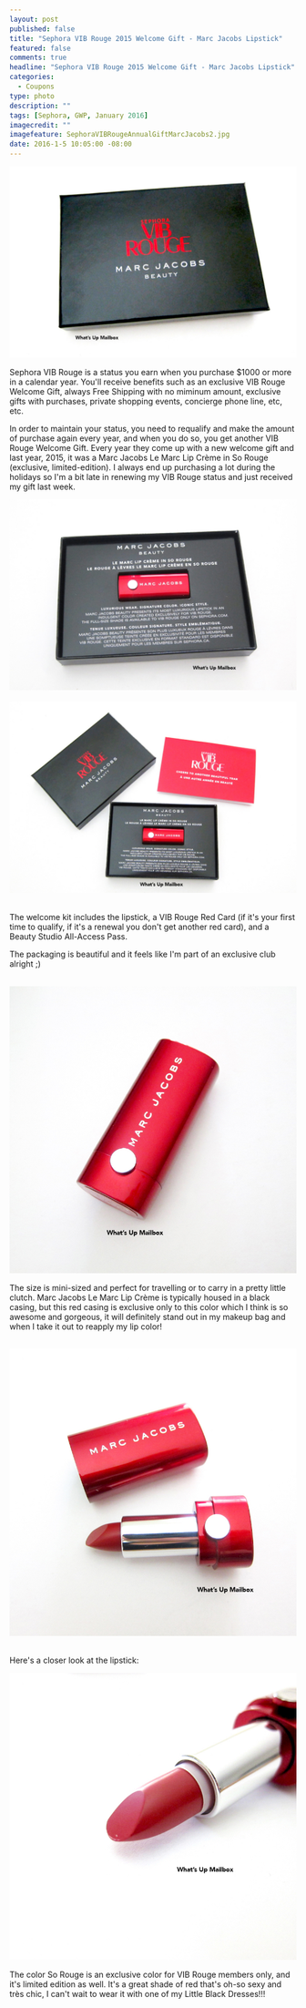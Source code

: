 ```yaml
---
layout: post
published: false
title: "Sephora VIB Rouge 2015 Welcome Gift - Marc Jacobs Lipstick"
featured: false
comments: true
headline: "Sephora VIB Rouge 2015 Welcome Gift - Marc Jacobs Lipstick"
categories: 
  - Coupons
type: photo
description: ""
tags: [Sephora, GWP, January 2016]
imagecredit: ""
imagefeature: SephoraVIBRougeAnnualGiftMarcJacobs2.jpg
date: 2016-1-5 10:05:00 -08:00
---
```


<center><img src="/images/SephoraVIBRougeAnnualGiftMarcJacobs.jpg"></center>

<p>Sephora VIB Rouge is a status you earn when you purchase $1000 or more in a calendar year. You'll receive benefits such as an exclusive VIB Rouge Welcome Gift, always Free Shipping with no miminum amount, exclusive gifts with purchases, private shopping events, concierge phone line, etc, etc.</p>

<p>In order to maintain your status, you need to requalify and make the amount of purchase again every year, and when you do so, you get another VIB Rouge Welcome Gift. Every year they come up with a new welcome gift and last year, 2015, it was a Marc Jacobs Le Marc Lip Crème in So Rouge (exclusive, limited-edition). I always end up purchasing a lot during the holidays so I'm a bit late in renewing my VIB Rouge status and just received my gift last week.</p>

<center><img src="/images/SephoraVIBRougeAnnualGiftMarcJacobs3.jpg"></center>

<br>

<center><img src="/images/SephoraVIBRougeAnnualGiftMarcJacobs2.jpg"></center>

<br>

<p>The welcome kit includes the lipstick, a VIB Rouge Red Card (if it's your first time to qualify, if it's a renewal you don't get another red card), and a Beauty Studio All-Access Pass.</p>

<p>The packaging is beautiful and it feels like I'm part of an exclusive club alright ;)</p>

<br>

<center><img src="/images/SephoraVIBRougeAnnualGiftMarcJacobs5.jpg"></center>

<p>The size is mini-sized and perfect for travelling or to carry in a pretty little clutch. Marc Jacobs Le Marc Lip Crème is typically housed in a black casing, but this red casing is exclusive only to this color which I think is so awesome and gorgeous, it will definitely stand out in my makeup bag and when I take it out to reapply my lip color!</p>

<br>

<center><img src="/images/SephoraVIBRougeAnnualGiftMarcJacobs6.jpg"></center>

<br>

<p>Here's a closer look at the lipstick:</p>

<center><img src="/images/SephoraVIBRougeAnnualGiftMarcJacobs4.jpg"></center>

<p>The color So Rouge is an exclusive color for VIB Rouge members only, and it's limited edition as well. It's a great shade of red that's oh-so sexy and très chic, I can't wait to wear it with one of my Little Black Dresses!!!</p>

<br>
